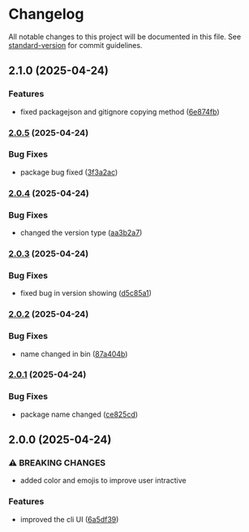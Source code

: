 # Changelog

All notable changes to this project will be documented in this file. See [standard-version](https://github.com/conventional-changelog/standard-version) for commit guidelines.

## 2.1.0 (2025-04-24)


### Features

* fixed packagejson and gitignore copying method ([6e874fb](https://github.com/prabeenragupathi/quick-express-gen/commit/6e874fbc9cd7e12a9e5149d7e1584f51e5036413))

### [2.0.5](https://github.com/prabeenragupathi/quick-express-gen/compare/v2.0.4...v2.0.5) (2025-04-24)


### Bug Fixes

* package bug fixed ([3f3a2ac](https://github.com/prabeenragupathi/quick-express-gen/commit/3f3a2ac74c7fa496ab5f8cfb8a4ea2a88c3f2042))

### [2.0.4](https://github.com/prabeenragupathi/quick-express-gen/compare/v2.0.3...v2.0.4) (2025-04-24)


### Bug Fixes

* changed the version type ([aa3b2a7](https://github.com/prabeenragupathi/quick-express-gen/commit/aa3b2a71f7d438c1c64e44060aa0805f0b6d60a0))

### [2.0.3](https://github.com/prabeenragupathi/quick-express-gen/compare/v2.0.2...v2.0.3) (2025-04-24)


### Bug Fixes

* fixed bug in version showing ([d5c85a1](https://github.com/prabeenragupathi/quick-express-gen/commit/d5c85a13d5ccd05ab26acb31c30a370bc0e79a40))

### [2.0.2](https://github.com/prabeenragupathi/quick-express-gen/compare/v2.0.1...v2.0.2) (2025-04-24)


### Bug Fixes

* name changed in bin ([87a404b](https://github.com/prabeenragupathi/quick-express-gen/commit/87a404b6e3092f1da64980c4dadf61722ffe1990))

### [2.0.1](https://github.com/prabeenragupathi/ignite-express/compare/v2.0.0...v2.0.1) (2025-04-24)


### Bug Fixes

* package name changed ([ce825cd](https://github.com/prabeenragupathi/ignite-express/commit/ce825cd3ccaec9dddd5b96a4aba6161f32f05cbc))

## 2.0.0 (2025-04-24)


### ⚠ BREAKING CHANGES

* added color and emojis to improve user intractive

### Features

* improved the cli UI ([6a5df39](https://github.com/prabeenragupathi/ignite-express/commit/6a5df39938873a5110df87dff2d6b7dc06498bd5))
